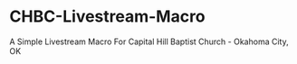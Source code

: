 # CHBC-Livestream-Macro

A Simple Livestream Macro For Capital Hill Baptist Church - Okahoma City, OK
